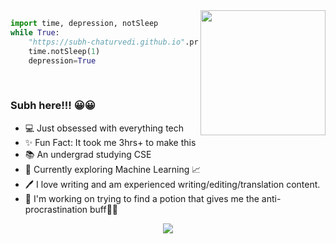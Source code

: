 <div align="center">
  <img align='right' src='https://media.giphy.com/media/52Fzb15SPPaE67hwnD/giphy.gif' width='200'>
</div>

```python
import time, depression, notSleep
while True:
    "https://subh-chaturvedi.github.io".procrastinate()
    time.notSleep(1)
    depression=True
    
````

<h1></h1>

<div>
  
  ### Subh here!!! 😀😀
  - 💻 Just obsessed with everything tech
  - ✨ Fun Fact: It took me 3hrs+ to make this
  - 📚 An undergrad studying CSE 
  - 👀 Currently exploring Machine Learning 📈
  - 🖊 I love writing and am experienced writing/editing/translation content. 
  - 👔 I'm working on trying to find a potion that gives me the anti-procrastination buff🧝‍♂
  
  
<!--   
  <details>
    <summary>🌼 Reach out & Connect with me!</summary>
  </details> -->
  
</div>

<p align='center'><img src='https://raw.githubusercontent.com/subh-chaturvedi/subh-chaturvedi/output/github-snake-dark.gif'></p>
